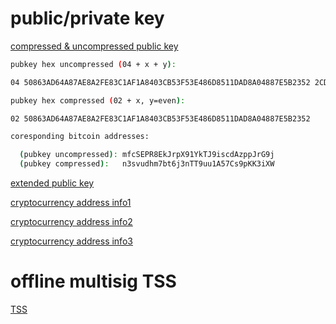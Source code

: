 # public/private key
[compressed & uncompressed public key](https://bitcoin.stackexchange.com/questions/69315/how-are-compressed-pubkeys-generated/69322?noredirect=1#comment80498_69322)

```bash
pubkey hex uncompressed (04 + x + y):

04 50863AD64A87AE8A2FE83C1AF1A8403CB53F53E486D8511DAD8A04887E5B2352 2CD470243453A299FA9E77237716103ABC11A1DF38855ED6F2EE187E9C582BA6

pubkey hex compressed (02 + x, y=even):

02 50863AD64A87AE8A2FE83C1AF1A8403CB53F53E486D8511DAD8A04887E5B2352

coresponding bitcoin addresses:

  (pubkey uncompressed): mfcSEPR8EkJrpX91YkTJ9iscdAzppJrG9j
  (pubkey compressed):   n3svudhm7bt6j3nTT9uu1A57Cs9pKK3iXW
```
[extended public key](https://bitcoin.stackexchange.com/questions/62533/key-derivation-in-hd-wallets-using-the-extended-private-key-vs-hardened-derivati)

[cryptocurrency address info1](https://github.com/libbitcoin/libbitcoin/wiki/Altcoin-Version-Mappings)

[cryptocurrency address info2](https://github.com/satoshilabs/slips/blob/master/slip-0044.md)

[cryptocurrency address info3](https://github.com/libbitcoin/libbitcoin-system/wiki/Altcoin-Version-Mappings#bip44-altcoin-version-mapping-table)

# offline multisig TSS
[TSS](https://www.blocktempo.com/maicoin-amis-wallet-combine-cold-wallet-and-online-storage/)